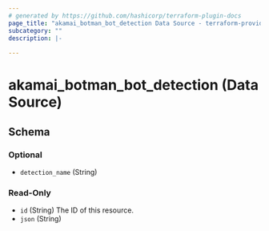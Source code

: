 ```yaml
---
# generated by https://github.com/hashicorp/terraform-plugin-docs
page_title: "akamai_botman_bot_detection Data Source - terraform-provider-akamai"
subcategory: ""
description: |-
  
---
```


# akamai_botman_bot_detection (Data Source)





<!-- schema generated by tfplugindocs -->
## Schema

### Optional

- `detection_name` (String)

### Read-Only

- `id` (String) The ID of this resource.
- `json` (String)
